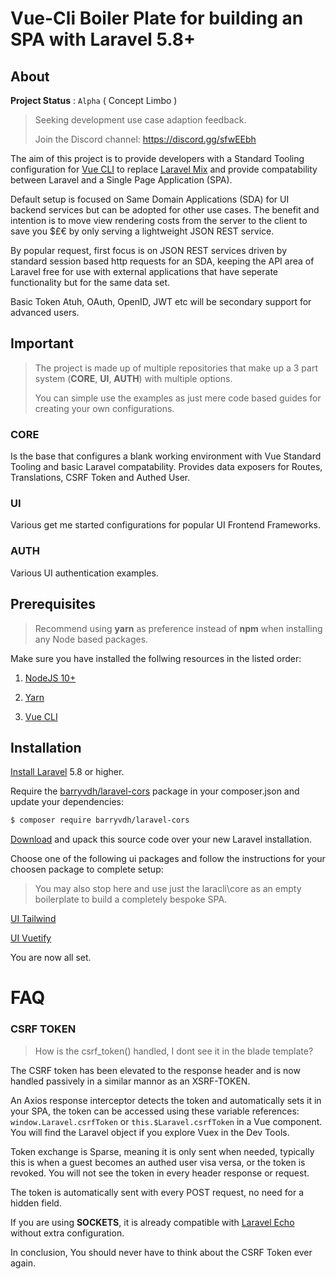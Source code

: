 # Vue-Cli Boiler Plate for building an SPA with Laravel 5.8+

## About

**Project Status** : `Alpha` ( Concept Limbo )
> Seeking development use case adaption feedback.
>
> Join the Discord channel: https://discord.gg/sfwEEbh

The aim of this project is to provide developers with a Standard Tooling configuration for [Vue CLI](https://cli.vuejs.org) to replace [Laravel Mix](https://laravel.com/docs/5.8/mix) and provide compatability between Laravel and a Single Page Application (SPA).

Default setup is focused on Same Domain Applications (SDA) for UI backend services but can be adopted for other use cases.
The benefit and intention is to move view rendering costs from the server to the client to save you $£€ by only serving a lightweight JSON REST service.

By popular request, first focus is on JSON REST services driven by standard session based http requests for an SDA, keeping the API area of Laravel free for use with external applications that have seperate functionality but for the same data set.

Basic Token Atuh, OAuth, OpenID, JWT etc will be secondary support for advanced users.

## Important
> The project is made up of multiple repositories that make up a 3 part system (**CORE**, **UI**, **AUTH**) with multiple options.
>
> You can simple use the examples as just mere code based guides for creating your own configurations.

### CORE

Is the base that configures a blank working environment with Vue Standard Tooling and basic Laravel compatability.
Provides data exposers for Routes, Translations, CSRF Token and Authed User.

### UI

Various get me started configurations for popular UI Frontend Frameworks.

### AUTH

Various UI authentication examples.

## Prerequisites

> Recommend using **yarn** as preference instead of **npm** when installing any Node based packages.

Make sure you have installed the follwing resources in the listed order:

1) [NodeJS 10+](https://nodejs.org)

2) [Yarn](https://yarnpkg.com/en/docs/instal)

3) [Vue CLI](https://cli.vuejs.org/guide/installation.html)

## Installation

[Install Laravel](https://laravel.com/docs/5.8) 5.8 or higher.

Require the [barryvdh/laravel-cors](https://github.com/barryvdh/laravel-cors) package in your composer.json and update your dependencies:

```sh
$ composer require barryvdh/laravel-cors
```

[Download](https://github.com/laracli/core/archive/master.zip) and upack this source code over your new Laravel installation.

Choose one of the following ui packages and follow the instructions for your choosen package to complete setup:

> You may also stop here and use just the laracli\core as an empty boilerplate to build a completely bespoke SPA.

[UI Tailwind](https://github.com/laracli/ui-tailwind)

[UI Vuetify](https://github.com/laracli/ui-vuetify)

You are now all set.

# FAQ

### CSRF TOKEN

> How is the csrf_token() handled, I dont see it in the blade template?

The CSRF token has been elevated to the response header and is now handled passively in a similar mannor as an XSRF-TOKEN.

An Axios response interceptor detects the token and automatically sets it in your SPA, the token can be accessed using these variable references: `window.Laravel.csrfToken` or `this.$Laravel.csrfToken` in a Vue component. You will find the Laravel object if you explore Vuex in the Dev Tools.

Token exchange is Sparse, meaning it is only sent when needed, typically this is when a guest becomes an authed user visa versa, or the token is revoked. You will not see the token in every header response or request.

The token is automatically sent with every POST request, no need for a hidden field.

If you are using **SOCKETS**, it is already compatible with [Laravel Echo](https://github.com/laravel/echo) without extra configuration.

In conclusion, You should never have to think about the CSRF Token ever again.
